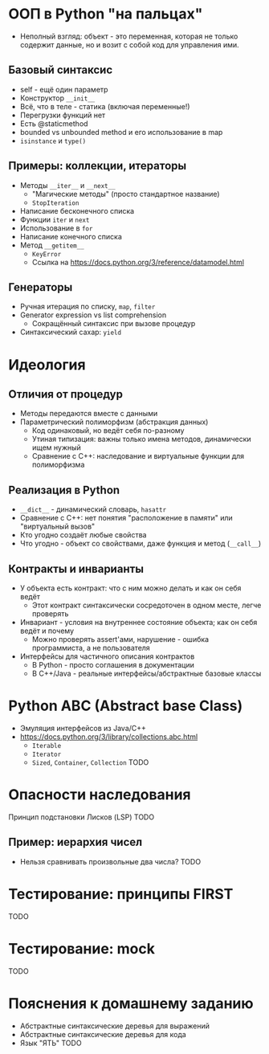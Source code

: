 # ООП в Python "на пальцах"
* Неполный взгляд: объект - это переменная, которая не только
  содержит данные, но и возит с собой код для управления ими.
## Базовый синтаксис
* self - ещё один параметр
* Конструктор `__init__`
* Всё, что в теле - статика (включая переменные!)
* Перегрузки функций нет
* Есть @staticmethod
* bounded vs unbounded method и его использование в map
* `isinstance` и `type()`

## Примеры: коллекции, итераторы
* Методы `__iter__` и `__next__`
  * "Магические методы" (просто стандартное название)
  * `StopIteration`
* Написание бесконечного списка
* Функции `iter` и `next`
* Использование в `for`
* Написание конечного списка
* Метод `__getitem__`
  * `KeyError`
  * Ссылка на https://docs.python.org/3/reference/datamodel.html
## Генераторы
* Ручная итерация по списку, `map`, `filter`
* Generator expression vs list comprehension
  * Сокращённый синтаксис при вызове процедур
* Синтаксический сахар: `yield`

# Идеология
## Отличия от процедур
* Методы передаются вместе с данными
* Параметрический полиморфизм (абстракция данных)
  * Код одинаковый, но ведёт себя по-разному
  * Утиная типизация: важны только имена методов, динамически
    ищем нужный
  * Сравнение с C++: наследование и виртуальные функции для полиморфизма
## Реализация в Python
* `__dict__` - динамический словарь, `hasattr`
* Сравнение с C++: нет понятия "расположение в памяти" или "виртуальный вызов"
* Кто угодно создаёт любые свойства
* Что угодно - объект со свойствами, даже функция и метод (`__call__`)
## Контракты и инварианты
* У объекта есть контракт: что с ним можно делать и как он себя ведёт
  * Этот контракт синтаксически сосредоточен в одном месте, легче проверять
* Инвариант - условия на внутреннее состояние объекта; как он себя ведёт и почему
  * Можно проверять assert'ами, нарушение - ошибка программиста, а не пользователя
* Интерфейсы для частичного описания контрактов
  * В Python - просто соглашения в документации
  * В C++/Java - реальные интерфейсы/абстрактные базовые классы

# Python ABC (Abstract base Class)
* Эмуляция интерфейсов из Java/C++
* https://docs.python.org/3/library/collections.abc.html
  * `Iterable`
  * `Iterator`
  * `Sized`, `Container`, `Collection`
TODO

# Опасности наследования
Принцип подстановки Лисков (LSP)
TODO
## Пример: иерархия чисел
* Нельзя сравнивать произвольные два числа?
TODO

# Тестирование: принципы FIRST
TODO
# Тестирование: mock
TODO

# Пояснения к домашнему заданию
* Абстрактные синтаксические деревья для выражений
* Абстрактные синтаксические деревья для кода
* Язык "ЯТЬ"
TODO
